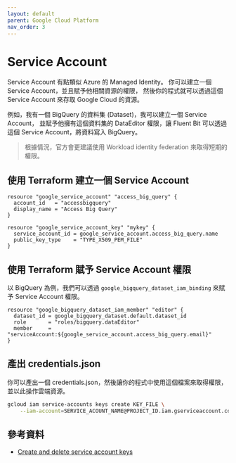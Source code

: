 ```yaml
---
layout: default
parent: Google Cloud Platform
nav_order: 3
---
```


# Service Account

Service Account 有點類似 Azure 的 Managed Identity。
你可以建立一個 Service Account，並且賦予他相關資源的權限，
然後你的程式就可以透過這個 Service Account 來存取 Google Cloud 的資源。

例如，我有一個 BigQuery 的資料集 (Dataset)，我可以建立一個 Service Account，
並賦予他擁有這個資料集的 DataEditor 權限，讓 Fluent Bit 可以透過這個 Service Account，將資料寫入 BigQuery。

> 根據情況，官方會更建議使用 Workload identity federation 來取得短期的權限。

## 使用 Terraform 建立一個 Service Account

```hcl
resource "google_service_account" "access_big_query" {
  account_id   = "accessbigquery"
  display_name = "Access Big Query"
}

resource "google_service_account_key" "mykey" {
  service_account_id = google_service_account.access_big_query.name
  public_key_type    = "TYPE_X509_PEM_FILE"
}
```

## 使用 Terraform 賦予 Service Account 權限

以 BigQuery 為例，我們可以透過 `google_bigquery_dataset_iam_binding` 來賦予 Service Account 權限。

```hcl
resource "google_bigquery_dataset_iam_member" "editor" {
  dataset_id = google_bigquery_dataset.default.dataset_id
  role       = "roles/bigquery.dataEditor"
  member     = "serviceAccount:${google_service_account.access_big_query.email}"
}
```

## 產出 credentials.json

你可以產出一個 credentials.json，然後讓你的程式中使用這個檔案來取得權限，並以此操作雲端資源。

```bash
gcloud iam service-accounts keys create KEY_FILE \
    --iam-account=SERVICE_ACOUNT_NAME@PROJECT_ID.iam.gserviceaccount.com
```

## 參考資料

- [Create and delete service account keys](https://cloud.google.com/iam/docs/keys-create-delete)
